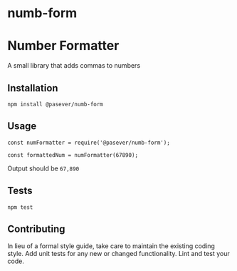 # numb-form

Number Formatter
=========

A small library that adds commas to numbers

## Installation

  `npm install @pasever/numb-form`

## Usage

    const numFormatter = require('@pasever/numb-form');

    const formattedNum = numFormatter(67890);
  
  
  Output should be `67,890`


## Tests

  `npm test`

## Contributing

In lieu of a formal style guide, take care to maintain the existing coding style. Add unit tests for any new or changed functionality. Lint and test your code.